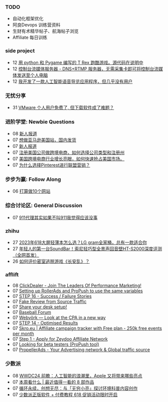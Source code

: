 ### TODO
-  自动化框架优化
-  阿良Devops 训练营资料
-  生财有术精华帖子、航海帖子浏览
-  Affiliate 每日训练

### side project
<!-- sideproject:START -->
-  12 [用 python 和 Pygame 编写的 T Rex 跑酷游戏。源代码在说明中](https://www.youtube.com/watch?v=pZySIXSelCA)
-  12 [控制台流媒体服务器 - DNS+RTMP 服务器，无需采集卡即可将控制台流媒体发送至个人电脑](https://github.com/Aioros/console-streaming-server)
-  12 [我开发了一款人工智能语音导览应用程序，但几乎没有用户](https://www.reddit.com/r/SideProject/comments/18gpp0e/ive_built_an_ai_audio_tour_app_but_have_almost_no/)<!-- sideproject:END -->


### 无忧分享
<!-- ruyo:START -->
-  31 [VMware 个人用户免费了, 但下载软件成了难题？](https://51.ruyo.net/18669.html)<!-- ruyo:END -->

### 进阶学堂: Newbie Questions
<!-- advertcn1:START -->
-  08 [新人报道](https://www.advertcn.com/thread-115279-1-1.html)
-  07 [想做亚马逊美国站，国内发货](https://www.advertcn.com/thread-115273-1-1.html)
-  07 [新人报道](https://www.advertcn.com/thread-115272-1-1.html)
-  07 [注册美国公司做跨境电商，如何选择公司类型和注册州](https://www.advertcn.com/thread-115271-1-1.html)
-  07 [美国跨境电商行业增长亮眼，如何快速抢占美国市场。](https://www.advertcn.com/thread-115270-1-1.html)
-  07 [为什么选择Pinterest进行联盟营销？](https://www.advertcn.com/thread-115269-1-1.html)<!-- advertcn1:END -->

### 步步为赢: Follow Along
<!-- advertcn2:START -->
-  06 [打算做10个网站](https://www.advertcn.com/thread-115247-1-1.html)<!-- advertcn2:END -->

### 综合讨论区: General Discussion
<!-- advertcn3:START -->
-  07 [911代理其实如果不叫911我觉得应该没事](https://www.advertcn.com/thread-115274-1-1.html)<!-- advertcn3:END -->


### zhihu
<!-- zhihu:START -->
-  27 [2023年618大屏轻薄本怎么选？LG gram全家桶，总有一款适合你](http://zhuanlan.zhihu.com/p/632641888?utm_campaign=rss&utm_medium=rss&utm_source=rss&utm_content=title)
-  27 [年轻人的第一台SoundBar！索尼轻巧型全景声回音壁HT-S2000深度评测（全网首发）](http://zhuanlan.zhihu.com/p/630990296?utm_campaign=rss&utm_medium=rss&utm_source=rss&utm_content=title)
-  26 [如何评价密室逃脱游戏《长安乱》？](http://www.zhihu.com/question/563950552/answer/3045961312?utm_campaign=rss&utm_medium=rss&utm_source=rss&utm_content=title)<!-- zhihu:END -->

### afflift
<!-- afflift:START -->
-  08 [ClickDealer - Join The Leaders Of Performance Marketing!](https://afflift.com/f/threads/clickdealer-join-the-leaders-of-performance-marketing.2440/)
-  07 [Setting up RollerAds and ProPush to use the same variables](https://afflift.com/f/threads/setting-up-rollerads-and-propush-to-use-the-same-variables.13257/)
-  07 [STEP 16 - Success / Failure Stories](https://afflift.com/f/threads/step-16-success-failure-stories.12327/)
-  07 [Fake Review from Source Traffic](https://afflift.com/f/threads/fake-review-from-source-traffic.13258/)
-  07 [Share your desk setup!](https://afflift.com/f/threads/share-your-desk-setup.4023/)
-  07 [Baseball Forum](https://afflift.com/f/threads/baseball-forum.13075/)
-  07 [Webvõrk — Look at the CPA in a new way](https://afflift.com/f/threads/webv%C3%B5rk-%E2%80%94-look-at-the-cpa-in-a-new-way.2820/)
-  07 [STEP 14 - Optimised Results](https://afflift.com/f/threads/step-14-optimised-results.12325/)
-  07 [Skro.eu | Affiliate campaign tracker with Free plan - 250k free events per month](https://afflift.com/f/threads/skro-eu-affiliate-campaign-tracker-with-free-plan-250k-free-events-per-month.7260/)
-  07 [Step 1 - Apply for Zeydoo Affiliate Network](https://afflift.com/f/threads/step-1-apply-for-zeydoo-affiliate-network.7472/)
-  07 [Looking for beta testers &lpar;ProPush tool&rpar;](https://afflift.com/f/threads/looking-for-beta-testers-propush-tool.11522/)
-  07 [PropellerAds - Your Advertising network &amp; Global traffic source](https://afflift.com/f/threads/propellerads-your-advertising-network-global-traffic-source.244/)<!-- afflift:END -->

### 少数派
<!-- sspai:START -->
-  08 [WWDC24 前瞻：人工智能的浪潮里，Apple 又将带来哪些亮点](https://sspai.com/post/89308)
-  07 [本周看什么 | 最近值得一看的 8 部作品](https://sspai.com/post/89444)
-  07 [循环永续，创想无尽：与「无穷小亮」探讨环境科普内容创作](https://sspai.com/post/89436)
-  07 [少数派正版软件 + 付费教程 618 促销活动限时开启](https://sspai.com/post/89374)<!-- sspai:END -->
